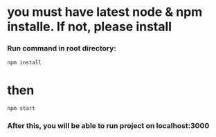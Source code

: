 # you must have latest node & npm installe. If not, please install

### Run command in root directory:
`npm install`
# then

`npm start`


### After this, you will be able to run project on localhost:3000